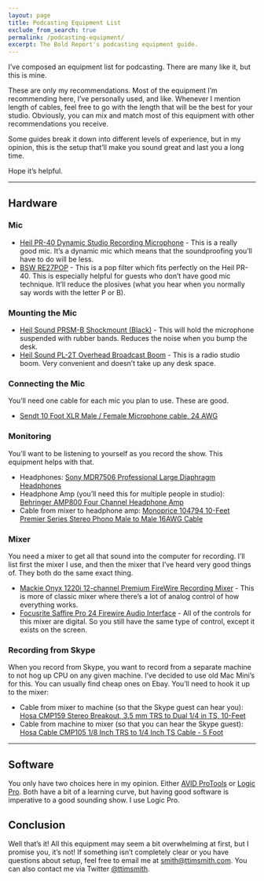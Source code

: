 ```yaml
---
layout: page
title: Podcasting Equipment List
exclude_from_search: true
permalink: /podcasting-equipment/
excerpt: The Bold Report's podcasting equipment guide.
---
```

 
I’ve composed an equipment list for podcasting. There are many like it, but this is mine. 

These are only my recommendations. Most of the equipment I’m recommending here, I’ve personally used, and like. Whenever I mention length of cables, feel free to go with the length that will be the best for your studio. Obviously, you can mix and match most of this equipment with other recommendations you receive.

Some guides break it down into different levels of experience, but in my opinion, this is the setup that’ll make you sound great and last you a long time.

Hope it’s helpful.

---

## Hardware

### Mic
- [Heil PR-40 Dynamic Studio Recording Microphone](http://www.amazon.com/Heil-Dynamic-Studio-Recording-Microphone/dp/B00PQYBRNY/ref=sr_1_1?s=musical-instruments&ie=UTF8&qid=1438100125&sr=1-1) - This is a really good mic. It’s a dynamic mic which means that the soundproofing you’ll have to do will be less.
- [BSW RE27POP](http://www.bswusa.com/Pop-Filters-BSW-RE27POP-P1419.aspx) - This is a pop filter which fits perfectly on the Heil PR-40. This is especially helpful for guests who don’t have good mic technique. It’ll reduce the plosives (what you hear when you normally say words with the letter P or B).

### Mounting the Mic
- [Heil Sound PRSM-B Shockmount (Black)](http://www.amazon.com/Heil-Sound-PRSM-B-Shockmount-Black/dp/B00C8ADTN0/ref=pd_bxgy_267_img_y) - This will hold the microphone suspended with rubber bands. Reduces the noise when you bump the desk.
- [Heil Sound PL-2T Overhead Broadcast Boom](http://www.amazon.com/Heil-Sound-PL-2T-Overhead-Broadcast/dp/B000SZVZ74/ref=pd_bxgy_267_img_z) - This is a radio studio boom. Very convenient and doesn’t take up any desk space.

### Connecting the Mic
You’ll need one cable for each mic you plan to use. These are good.

- [Sendt 10 Foot XLR Male / Female Microphone cable, 24 AWG](http://www.amazon.com/Sendt-Foot-Female-Microphone-cable/dp/B008B2C5PW/ref=sr_1_1?s=musical-instruments&ie=UTF8&qid=1438100661&sr=1-1&keywords=Sendt+10+Foot+XLR+Male+%2F+Female+Microphone+cable%2C+24+AWG)

### Monitoring
You’ll want to be listening to yourself as you record the show. This equipment helps with that.

- Headphones: [Sony MDR7506 Professional Large Diaphragm Headphones](http://www.amazon.com/Sony-MDR7506-Professional-Diaphragm-Headphone/dp/B000AJIF4E/ref=sr_1_1?ie=UTF8&qid=1438101019&sr=8-1&keywords=Sony+MDR7506+Professional+Large+Diaphragm+Headphones)
- Headphone Amp (you’ll need this for multiple people in studio): [Behringer AMP800 Four Channel Headphone Amp](http://www.amazon.com/Behringer-AMP800-Four-Channel-Headphone/dp/B000KU87SM/ref=sr_1_1?ie=UTF8&qid=1438101137&sr=8-1&keywords=Behringer+AMP800+Four+Channel+Headphone+Amp)
- Cable from mixer to headphone amp: [Monoprice 104794 10-Feet Premier Series Stereo Phono Male to Male 16AWG Cable](http://www.amazon.com/Monoprice-104794-10-Feet-Premier-Stereo/dp/B0084PUYJA/ref=sr_1_2?s=electronics&ie=UTF8&qid=1438101259&sr=1-2&keywords=Monoprice+10-Feet+Premier+Series+Stereo+Phono+Male+to+Male+Cable)

### Mixer
You need a mixer to get all that sound into the computer for recording. I’ll list first the mixer I use, and then the mixer that I’ve heard very good things of. They both do the same exact thing.

- [Mackie Onyx 1220i 12-channel Premium FireWire Recording Mixer](http://www.amazon.com/Mackie-Onyx-1220i-FireWire-Production/dp/B002M3TQ3U) - This is more of classic mixer where there’s a lot of analog control of how everything works.
- [Focusrite Saffire Pro 24 Firewire Audio Interface](http://www.amazon.com/Focusrite-Saffire-24-Firewire-Interface/dp/B002E2R81G/ref=sr_1_1?s=musical-instruments&ie=UTF8&qid=1438101851&sr=1-1&keywords=Focusrite+Saffire+Pro+24+Firewire+Audio+Interface) - All of the controls for this mixer are digital. So you still have the same type of control, except it exists on the screen.

### Recording from Skype
When you record from Skype, you want to record from a separate machine to not hog up CPU on any given machine. I’ve decided to use old Mac Mini’s for this. You can usually find cheap ones on Ebay. You’ll need to hook it up to the mixer:

- Cable from mixer to machine (so that the Skype guest can hear you): [Hosa CMP159 Stereo Breakout, 3.5 mm TRS to Dual 1/4 in TS, 10-Feet](http://www.amazon.com/gp/product/B005HGM1D6?psc=1&redirect=true&ref_=oh_aui_detailpage_o08_s00)
- Cable from machine to mixer (so that you can hear the Skype guest): [Hosa Cable CMP105 1/8 Inch TRS to 1/4 Inch TS Cable - 5 Foot](http://www.amazon.com/gp/product/B000068O3F?psc=1&redirect=true&ref_=oh_aui_detailpage_o08_s00)

--- 

## Software
You only have two choices here in my opinion. Either [AVID ProTools](http://www.avid.com/us/products/family/pro-tools/) or [Logic Pro](http://www.apple.com/logic-pro/). Both have a bit of a learning curve, but having good software is imperative to a good sounding show. I use Logic Pro.

## Conclusion
Well that’s it! All this equipment may seem a bit overwhelming at first, but I promise you, it’s not! If something isn’t completely clear or you have questions about setup, feel free to email me at [smith@ttimsmith.com](smith@ttimsmith.com). You can also contact me via Twitter [@ttimsmith](https://twitter.com/ttimsmith).


